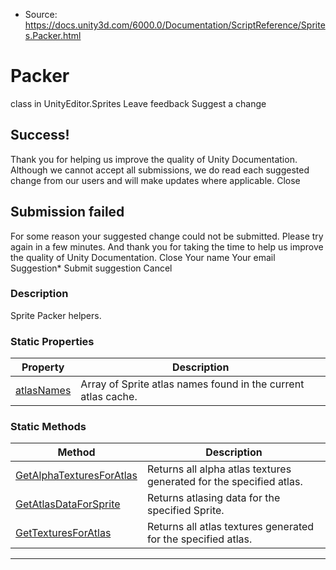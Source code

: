 * Source: https://docs.unity3d.com/6000.0/Documentation/ScriptReference/Sprites.Packer.html

# Packer
class in UnityEditor.Sprites
Leave feedback
Suggest a change
## Success!
Thank you for helping us improve the quality of Unity Documentation. Although we cannot accept all submissions, we do read each suggested change from our users and will make updates where applicable.
Close
## Submission failed
For some reason your suggested change could not be submitted. Please <a>try again</a> in a few minutes. And thank you for taking the time to help us improve the quality of Unity Documentation.
Close
Your name Your email Suggestion* Submit suggestion
Cancel
### Description
Sprite Packer helpers.
### Static Properties
Property | Description  
---|---  
[atlasNames](https://docs.unity3d.com/6000.0/Documentation/ScriptReference/Sprites.Packer-atlasNames.html) | Array of Sprite atlas names found in the current atlas cache.  
### Static Methods
Method | Description  
---|---  
[GetAlphaTexturesForAtlas](https://docs.unity3d.com/6000.0/Documentation/ScriptReference/Sprites.Packer.GetAlphaTexturesForAtlas.html) | Returns all alpha atlas textures generated for the specified atlas.  
[GetAtlasDataForSprite](https://docs.unity3d.com/6000.0/Documentation/ScriptReference/Sprites.Packer.GetAtlasDataForSprite.html) | Returns atlasing data for the specified Sprite.  
[GetTexturesForAtlas](https://docs.unity3d.com/6000.0/Documentation/ScriptReference/Sprites.Packer.GetTexturesForAtlas.html) | Returns all atlas textures generated for the specified atlas.  
* * *
